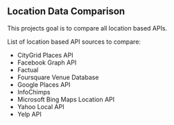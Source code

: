 Location Data Comparison
--
This projects goal is to compare all location based APIs.

List of location based API sources to compare:

* CityGrid Places API
* Facebook Graph API
* Factual
* Foursquare Venue Database
* Google Places API
* InfoChimps
* Microsoft Bing Maps Location API
* Yahoo Local API
* Yelp API
